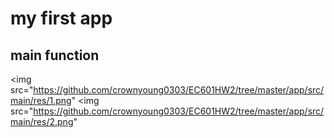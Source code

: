 # my first app
## main function

<img src="https://github.com/crownyoung0303/EC601HW2/tree/master/app/src/main/res/1.png"
<img src="https://github.com/crownyoung0303/EC601HW2/tree/master/app/src/main/res/2.png"

